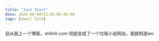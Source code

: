 ```yaml
---
title: "Just Start"
date: 2020-08-04T21:05:05-05:00
tags: [Small Talk]
---
```

自从我上一个博客，shilinli.com 彻底变成了一个垃圾小说网站，我就知道wo